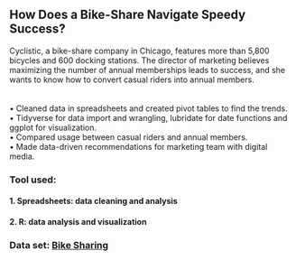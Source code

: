 ## How Does a Bike-Share Navigate Speedy Success? </br>

Cyclistic, a bike-share company in Chicago, features more than 5,800 bicycles and 600 docking stations.
The director of marketing believes maximizing the number of annual memberships leads to success, and she wants to know how to convert casual riders into annual members.
</br>
</br>
</br>
• Cleaned data in spreadsheets and created pivot tables to find the trends.</br>
• Tidyverse for data import and wrangling, lubridate for date functions and ggplot for visualization.</br>
• Compared usage between casual riders and annual members.</br>
• Made data-driven recommendations for marketing team with digital media.</br>


### Tool used:
#### 1. Spreadsheets: data cleaning and analysis
#### 2. R: data analysis and visualization



### Data set: [Bike Sharing](https://divvy-tripdata.s3.amazonaws.com/index.html)


